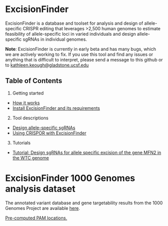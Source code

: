 # ExcisionFinder

ExcisionFinder is a database and toolset for analysis and design of allele-specific CRISPR editing that leverages >2,500 human genomes to estimate feasibility of allele-specific loci in varied individuals and design allele-specific sgRNAs in individual genomes. 

**Note**: ExcisionFinder is currently in early beta and has many bugs, which we are actively working to fix. If you use this tool and find any issues or anything that is difficult to interpret, please send a message to this github or to kathleen.keough@gladstone.ucsf.edu

## Table of Contents

1. Getting started
* [How it works](https://github.com/keoughkath/ExcisionFinder/wiki/Overview)
* [Install ExcisionFinder and its requirements](https://github.com/keoughkath/ExcisionFinder/wiki/Install-ExcisionFinder-and-its-requirements)
2. Tool descriptions
* [Design allele-specific sgRNAs](https://github.com/keoughkath/ExcisionFinder/wiki/Usage:-gen_sgRNAs.py)
* [Using CRISPOR with ExcisionFinder](https://github.com/keoughkath/ExcisionFinder/wiki/Using-CRISPOR-with-gen_sgRNAs.py)
3. Tutorials
* [Tutorial: Design sgRNAs for allele specific excision of the gene MFN2 in the WTC genome](https://github.com/keoughkath/ExcisionFinder/wiki/Tutorial:-Design-sgRNAs-for-allele-specific-excision-of-the-gene-MFN2-in-the-WTC-genome)

# ExcisionFinder 1000 Genomes analysis dataset

The annotated variant database and gene targetability results from the 1000 Genomes Project are available [here](http://lighthouse.ucsf.edu/public_files_no_password/excisionFinderData_public/ExcisionFinder_manuscript_data/).

[Pre-computed PAM locations.](http://lighthouse.ucsf.edu/public_files_no_password/excisionFinderData_public/)
